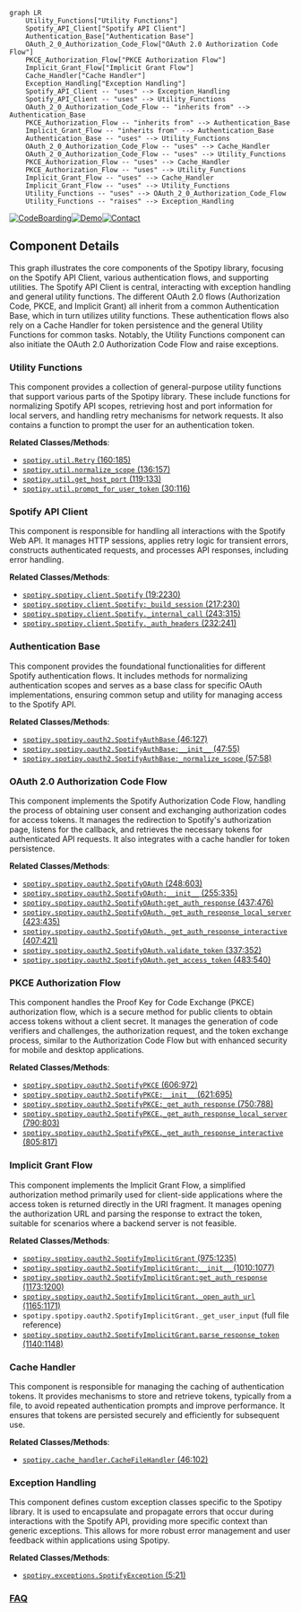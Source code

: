 ```mermaid
graph LR
    Utility_Functions["Utility Functions"]
    Spotify_API_Client["Spotify API Client"]
    Authentication_Base["Authentication Base"]
    OAuth_2_0_Authorization_Code_Flow["OAuth 2.0 Authorization Code Flow"]
    PKCE_Authorization_Flow["PKCE Authorization Flow"]
    Implicit_Grant_Flow["Implicit Grant Flow"]
    Cache_Handler["Cache Handler"]
    Exception_Handling["Exception Handling"]
    Spotify_API_Client -- "uses" --> Exception_Handling
    Spotify_API_Client -- "uses" --> Utility_Functions
    OAuth_2_0_Authorization_Code_Flow -- "inherits from" --> Authentication_Base
    PKCE_Authorization_Flow -- "inherits from" --> Authentication_Base
    Implicit_Grant_Flow -- "inherits from" --> Authentication_Base
    Authentication_Base -- "uses" --> Utility_Functions
    OAuth_2_0_Authorization_Code_Flow -- "uses" --> Cache_Handler
    OAuth_2_0_Authorization_Code_Flow -- "uses" --> Utility_Functions
    PKCE_Authorization_Flow -- "uses" --> Cache_Handler
    PKCE_Authorization_Flow -- "uses" --> Utility_Functions
    Implicit_Grant_Flow -- "uses" --> Cache_Handler
    Implicit_Grant_Flow -- "uses" --> Utility_Functions
    Utility_Functions -- "uses" --> OAuth_2_0_Authorization_Code_Flow
    Utility_Functions -- "raises" --> Exception_Handling
```
[![CodeBoarding](https://img.shields.io/badge/Generated%20by-CodeBoarding-9cf?style=flat-square)](https://github.com/CodeBoarding/GeneratedOnBoardings)[![Demo](https://img.shields.io/badge/Try%20our-Demo-blue?style=flat-square)](https://www.codeboarding.org/demo)[![Contact](https://img.shields.io/badge/Contact%20us%20-%20contact@codeboarding.org-lightgrey?style=flat-square)](mailto:contact@codeboarding.org)

## Component Details

This graph illustrates the core components of the Spotipy library, focusing on the Spotify API Client, various authentication flows, and supporting utilities. The Spotify API Client is central, interacting with exception handling and general utility functions. The different OAuth 2.0 flows (Authorization Code, PKCE, and Implicit Grant) all inherit from a common Authentication Base, which in turn utilizes utility functions. These authentication flows also rely on a Cache Handler for token persistence and the general Utility Functions for common tasks. Notably, the Utility Functions component can also initiate the OAuth 2.0 Authorization Code Flow and raise exceptions.

### Utility Functions
This component provides a collection of general-purpose utility functions that support various parts of the Spotipy library. These include functions for normalizing Spotify API scopes, retrieving host and port information for local servers, and handling retry mechanisms for network requests. It also contains a function to prompt the user for an authentication token.


**Related Classes/Methods**:

- <a href="https://github.com/spotipy-dev/spotipy/blob/master/spotipy/util.py#L160-L185" target="_blank" rel="noopener noreferrer">`spotipy.util.Retry` (160:185)</a>
- <a href="https://github.com/spotipy-dev/spotipy/blob/master/spotipy/util.py#L136-L157" target="_blank" rel="noopener noreferrer">`spotipy.util.normalize_scope` (136:157)</a>
- <a href="https://github.com/spotipy-dev/spotipy/blob/master/spotipy/util.py#L119-L133" target="_blank" rel="noopener noreferrer">`spotipy.util.get_host_port` (119:133)</a>
- <a href="https://github.com/spotipy-dev/spotipy/blob/master/spotipy/util.py#L30-L116" target="_blank" rel="noopener noreferrer">`spotipy.util.prompt_for_user_token` (30:116)</a>


### Spotify API Client
This component is responsible for handling all interactions with the Spotify Web API. It manages HTTP sessions, applies retry logic for transient errors, constructs authenticated requests, and processes API responses, including error handling.


**Related Classes/Methods**:

- <a href="https://github.com/spotipy-dev/spotipy/blob/master/spotipy/client.py#L19-L2230" target="_blank" rel="noopener noreferrer">`spotipy.spotipy.client.Spotify` (19:2230)</a>
- <a href="https://github.com/spotipy-dev/spotipy/blob/master/spotipy/client.py#L217-L230" target="_blank" rel="noopener noreferrer">`spotipy.spotipy.client.Spotify:_build_session` (217:230)</a>
- <a href="https://github.com/spotipy-dev/spotipy/blob/master/spotipy/client.py#L243-L315" target="_blank" rel="noopener noreferrer">`spotipy.spotipy.client.Spotify._internal_call` (243:315)</a>
- <a href="https://github.com/spotipy-dev/spotipy/blob/master/spotipy/client.py#L232-L241" target="_blank" rel="noopener noreferrer">`spotipy.spotipy.client.Spotify._auth_headers` (232:241)</a>


### Authentication Base
This component provides the foundational functionalities for different Spotify authentication flows. It includes methods for normalizing authentication scopes and serves as a base class for specific OAuth implementations, ensuring common setup and utility for managing access to the Spotify API.


**Related Classes/Methods**:

- <a href="https://github.com/spotipy-dev/spotipy/blob/master/spotipy/oauth2.py#L46-L127" target="_blank" rel="noopener noreferrer">`spotipy.spotipy.oauth2.SpotifyAuthBase` (46:127)</a>
- <a href="https://github.com/spotipy-dev/spotipy/blob/master/spotipy/oauth2.py#L47-L55" target="_blank" rel="noopener noreferrer">`spotipy.spotipy.oauth2.SpotifyAuthBase:__init__` (47:55)</a>
- <a href="https://github.com/spotipy-dev/spotipy/blob/master/spotipy/oauth2.py#L57-L58" target="_blank" rel="noopener noreferrer">`spotipy.spotipy.oauth2.SpotifyAuthBase:_normalize_scope` (57:58)</a>


### OAuth 2.0 Authorization Code Flow
This component implements the Spotify Authorization Code Flow, handling the process of obtaining user consent and exchanging authorization codes for access tokens. It manages the redirection to Spotify's authorization page, listens for the callback, and retrieves the necessary tokens for authenticated API requests. It also integrates with a cache handler for token persistence.


**Related Classes/Methods**:

- <a href="https://github.com/spotipy-dev/spotipy/blob/master/spotipy/oauth2.py#L248-L603" target="_blank" rel="noopener noreferrer">`spotipy.spotipy.oauth2.SpotifyOAuth` (248:603)</a>
- <a href="https://github.com/spotipy-dev/spotipy/blob/master/spotipy/oauth2.py#L255-L335" target="_blank" rel="noopener noreferrer">`spotipy.spotipy.oauth2.SpotifyOAuth:__init__` (255:335)</a>
- <a href="https://github.com/spotipy-dev/spotipy/blob/master/spotipy/oauth2.py#L437-L476" target="_blank" rel="noopener noreferrer">`spotipy.spotipy.oauth2.SpotifyOAuth:get_auth_response` (437:476)</a>
- <a href="https://github.com/spotipy-dev/spotipy/blob/master/spotipy/oauth2.py#L423-L435" target="_blank" rel="noopener noreferrer">`spotipy.spotipy.oauth2.SpotifyOAuth._get_auth_response_local_server` (423:435)</a>
- <a href="https://github.com/spotipy-dev/spotipy/blob/master/spotipy/oauth2.py#L407-L421" target="_blank" rel="noopener noreferrer">`spotipy.spotipy.oauth2.SpotifyOAuth._get_auth_response_interactive` (407:421)</a>
- <a href="https://github.com/spotipy-dev/spotipy/blob/master/spotipy/oauth2.py#L337-L352" target="_blank" rel="noopener noreferrer">`spotipy.spotipy.oauth2.SpotifyOAuth.validate_token` (337:352)</a>
- <a href="https://github.com/spotipy-dev/spotipy/blob/master/spotipy/oauth2.py#L483-L540" target="_blank" rel="noopener noreferrer">`spotipy.spotipy.oauth2.SpotifyOAuth.get_access_token` (483:540)</a>


### PKCE Authorization Flow
This component handles the Proof Key for Code Exchange (PKCE) authorization flow, which is a secure method for public clients to obtain access tokens without a client secret. It manages the generation of code verifiers and challenges, the authorization request, and the token exchange process, similar to the Authorization Code Flow but with enhanced security for mobile and desktop applications.


**Related Classes/Methods**:

- <a href="https://github.com/spotipy-dev/spotipy/blob/master/spotipy/oauth2.py#L606-L972" target="_blank" rel="noopener noreferrer">`spotipy.spotipy.oauth2.SpotifyPKCE` (606:972)</a>
- <a href="https://github.com/spotipy-dev/spotipy/blob/master/spotipy/oauth2.py#L621-L695" target="_blank" rel="noopener noreferrer">`spotipy.spotipy.oauth2.SpotifyPKCE:__init__` (621:695)</a>
- <a href="https://github.com/spotipy-dev/spotipy/blob/master/spotipy/oauth2.py#L750-L788" target="_blank" rel="noopener noreferrer">`spotipy.spotipy.oauth2.SpotifyPKCE:_get_auth_response` (750:788)</a>
- <a href="https://github.com/spotipy-dev/spotipy/blob/master/spotipy/oauth2.py#L790-L803" target="_blank" rel="noopener noreferrer">`spotipy.spotipy.oauth2.SpotifyPKCE._get_auth_response_local_server` (790:803)</a>
- <a href="https://github.com/spotipy-dev/spotipy/blob/master/spotipy/oauth2.py#L805-L817" target="_blank" rel="noopener noreferrer">`spotipy.spotipy.oauth2.SpotifyPKCE._get_auth_response_interactive` (805:817)</a>


### Implicit Grant Flow
This component implements the Implicit Grant Flow, a simplified authorization method primarily used for client-side applications where the access token is returned directly in the URI fragment. It manages opening the authorization URL and parsing the response to extract the token, suitable for scenarios where a backend server is not feasible.


**Related Classes/Methods**:

- <a href="https://github.com/spotipy-dev/spotipy/blob/master/spotipy/oauth2.py#L975-L1235" target="_blank" rel="noopener noreferrer">`spotipy.spotipy.oauth2.SpotifyImplicitGrant` (975:1235)</a>
- <a href="https://github.com/spotipy-dev/spotipy/blob/master/spotipy/oauth2.py#L1010-L1077" target="_blank" rel="noopener noreferrer">`spotipy.spotipy.oauth2.SpotifyImplicitGrant:__init__` (1010:1077)</a>
- <a href="https://github.com/spotipy-dev/spotipy/blob/master/spotipy/oauth2.py#L1173-L1200" target="_blank" rel="noopener noreferrer">`spotipy.spotipy.oauth2.SpotifyImplicitGrant:get_auth_response` (1173:1200)</a>
- <a href="https://github.com/spotipy-dev/spotipy/blob/master/spotipy/oauth2.py#L1165-L1171" target="_blank" rel="noopener noreferrer">`spotipy.spotipy.oauth2.SpotifyImplicitGrant._open_auth_url` (1165:1171)</a>
- `spotipy.spotipy.oauth2.SpotifyImplicitGrant._get_user_input` (full file reference)
- <a href="https://github.com/spotipy-dev/spotipy/blob/master/spotipy/oauth2.py#L1140-L1148" target="_blank" rel="noopener noreferrer">`spotipy.spotipy.oauth2.SpotifyImplicitGrant.parse_response_token` (1140:1148)</a>


### Cache Handler
This component is responsible for managing the caching of authentication tokens. It provides mechanisms to store and retrieve tokens, typically from a file, to avoid repeated authentication prompts and improve performance. It ensures that tokens are persisted securely and efficiently for subsequent use.


**Related Classes/Methods**:

- <a href="https://github.com/spotipy-dev/spotipy/blob/master/spotipy/cache_handler.py#L46-L102" target="_blank" rel="noopener noreferrer">`spotipy.cache_handler.CacheFileHandler` (46:102)</a>


### Exception Handling
This component defines custom exception classes specific to the Spotipy library. It is used to encapsulate and propagate errors that occur during interactions with the Spotify API, providing more specific context than generic exceptions. This allows for more robust error management and user feedback within applications using Spotipy.


**Related Classes/Methods**:

- <a href="https://github.com/spotipy-dev/spotipy/blob/master/spotipy/exceptions.py#L5-L21" target="_blank" rel="noopener noreferrer">`spotipy.exceptions.SpotifyException` (5:21)</a>




### [FAQ](https://github.com/CodeBoarding/GeneratedOnBoardings/tree/main?tab=readme-ov-file#faq)